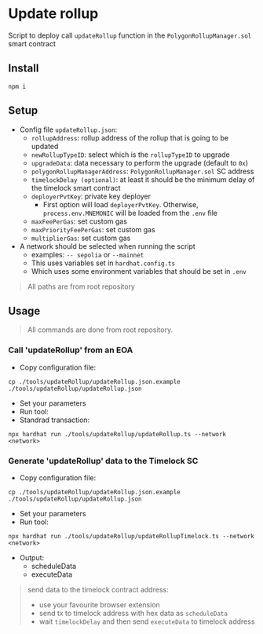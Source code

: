 # Update rollup
Script to deploy call `updateRollup` function in the `PolygonRollupManager.sol` smart contract

## Install
```
npm i
```

## Setup
- Config file `updateRollup.json`:
  - `rollupAddress`: rollup address of the rollup that is going to be updated
  - `newRollupTypeID`: select which is the `rollupTypeID` to upgrade
  - `upgradeData`: data necessary to perform the upgrade (default to `0x`)
  - `polygonRollupManagerAddress`: `PolygonRollupManager.sol` SC address
  - `timelockDelay (optional)`: at least it should be the minimum delay of the timelock smart contract
  - `deployerPvtKey`: private key deployer
    - First option will load `deployerPvtKey`. Otherwise, `process.env.MNEMONIC` will be loaded from the `.env` file
  - `maxFeePerGas`: set custom gas
  - `maxPriorityFeePerGas`: set custom gas
  - `multiplierGas`: set custom gas
- A network should be selected when running the script
  - examples: `-- sepolia` or `--mainnet`
  - This uses variables set in `hardhat.config.ts`
  - Which uses some environment variables that should be set in `.env`
> All paths are from root repository

## Usage
> All commands are done from root repository.

### Call 'updateRollup' from an EOA
- Copy configuration file:
```
cp ./tools/updateRollup/updateRollup.json.example ./tools/updateRollup/updateRollup.json
```

- Set your parameters
- Run tool:
- Standrad transaction:
```
npx hardhat run ./tools/updateRollup/updateRollup.ts --network <network>
```

### Generate 'updateRollup' data to the Timelock SC

- Copy configuration file:
```
cp ./tools/updateRollup/updateRollup.json.example ./tools/updateRollup/updateRollup.json
```

- Set your parameters
- Run tool:
```
npx hardhat run ./tools/updateRollup/updateRollupTimelock.ts --network <network>
```
- Output:
  - scheduleData
  - executeData
> send data to the timelock contract address:
> - use your favourite browser extension
> - send tx to timelock address with hex data as `scheduleData`
> - wait `timelockDelay` and then send `executeData` to timelock address
